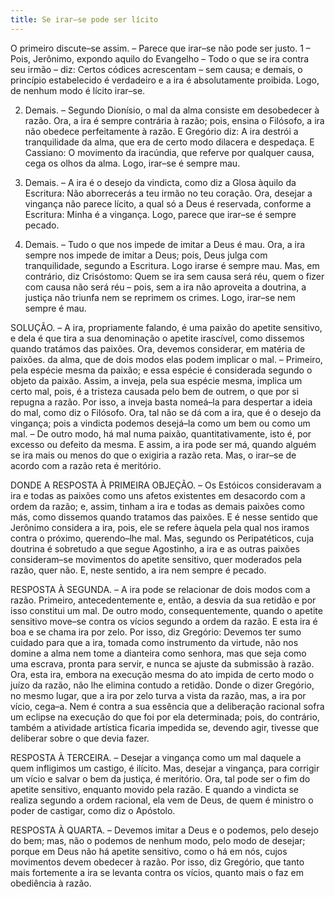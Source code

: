 ```yaml
---
title: Se irar–se pode ser lícito
---
```


O primeiro discute–se assim. – Parece que irar–se não pode ser justo.  1 – Pois, Jerônimo, expondo aquilo do Evangelho – Todo o que se ira contra seu irmão – diz: Certos códices acrescentam – sem causa; e demais, o princípio estabelecido é verdadeiro e a ira é absolutamente proibida. Logo, de nenhum modo é lícito irar–se.  

2. Demais. – Segundo Dionísio, o mal da alma consiste em desobedecer à razão. Ora, a ira é sempre contrária à razão; pois, ensina o Filósofo, a ira não obedece perfeitamente à razão. E Gregório diz: A ira destrói a tranquilidade da alma, que era de certo modo dilacera e despedaça. E Cassiano: O movimento da iracúndia, que referve por qualquer causa, cega os olhos da alma. Logo, irar–se é sempre mau.  

3. Demais. – A ira é o desejo da vindicta, como diz a Glosa àquilo da Escritura: Não aborrecerás a teu irmão no teu coração. Ora, desejar a vingança não parece lícito, a qual só a Deus é reservada, conforme a Escritura: Minha é a vingança. Logo, parece que irar–se é sempre pecado.  

4. Demais. – Tudo o que nos impede de imitar a Deus é mau. Ora, a ira sempre nos impede de imitar a Deus; pois, Deus julga com tranquilidade, segundo a Escritura. Logo irarse é sempre mau.  Mas, em contrário, diz Crisóstomo: Quem se ira sem causa será réu, quem o fizer com causa não será réu – pois, sem a ira não aproveita a doutrina, a justiça não triunfa nem se reprimem os crimes. Logo, irar–se nem sempre é mau.  

SOLUÇÃO. – A ira, propriamente falando, é uma paixão do apetite sensitivo, e dela é que tira a sua denominação o apetite irascível, como dissemos quando tratámos das paixões. Ora, devemos considerar, em matéria de paixões. da alma, que de dois modos elas podem implicar o mal. – Primeiro, pela espécie mesma da paixão; e essa espécie é considerada segundo o objeto da paixão. Assim, a inveja, pela sua espécie mesma, implica um certo mal, pois, é a tristeza causada pelo bem de outrem, o que por si repugna a razão. Por isso, a inveja basta nomeá–la para despertar a ideia do mal, como diz o Filósofo. Ora, tal não se dá com a ira, que é o desejo da vingança; pois a vindicta podemos desejá–la como um bem ou como um mal. – De outro modo, há mal numa paixão, quantitativamente, isto é, por excesso ou defeito da mesma. E assim, a ira pode ser má, quando alguém se ira mais ou menos do que o exigiria a razão reta. Mas, o irar–se de acordo com a razão reta é meritório.  

DONDE A RESPOSTA À PRIMEIRA OBJEÇÃO. – Os Estóicos consideravam a ira e todas as paixões como uns afetos existentes em desacordo com a ordem da razão; e, assim, tinham a ira e todas as demais paixões como más, como dissemos quando tratamos das paixões. E é nesse sentido que Jerônimo considera a ira, pois, ele se refere àquela pela qual nos iramos contra o próximo, querendo–lhe mal. Mas, segundo os Peripatéticos, cuja doutrina é sobretudo a que segue Agostinho, a ira e as outras paixões consideram–se movimentos do apetite sensitivo, quer moderados pela razão, quer não. E, neste sentido, a ira nem sempre é pecado. 

RESPOSTA À SEGUNDA. – A ira pode se relacionar de dois modos com a razão. Primeiro, antecedentemente e, então, a desvia da sua retidão e por isso constitui um mal. De outro modo, consequentemente, quando o apetite sensitivo move–se contra os vícios segundo a ordem da razão. E esta ira é boa e se chama ira por zelo. Por isso, diz Gregório: Devemos ter sumo cuidado para que a ira, tomada como instrumento da virtude, não nos domine a alma nem tome a dianteira como senhora, mas que seja como uma escrava, pronta para servir, e nunca se ajuste da submissão à razão. Ora, esta ira, embora na execução mesma do ato impida de certo modo o juízo da razão, não lhe elimina contudo a retidão. Donde o dizer Gregório, no mesmo lugar, que a ira por zelo turva a vista da razão, mas, a ira por vício, cega–a. Nem é contra a sua essência que a deliberação racional sofra um eclipse na execução do que foi por ela determinada; pois, do contrário, também a atividade artística ficaria impedida se, devendo agir, tivesse que deliberar sobre o que devia fazer.  

RESPOSTA À TERCEIRA. – Desejar a vingança como um mal daquele a quem infligimos um castigo, é ilícito. Mas, desejar a vingança, para corrigir um vício e salvar o bem da justiça, é meritório. Ora, tal pode ser o fim do apetite sensitivo, enquanto movido pela razão. E quando a vindicta se realiza segundo a ordem racional, ela vem de Deus, de quem é ministro o poder de castigar, como diz o Apóstolo.  

RESPOSTA À QUARTA. – Devemos imitar a Deus e o podemos, pelo desejo do bem; mas, não o podemos de nenhum modo, pelo modo de desejar; porque em Deus não há apetite sensitivo, como o há em nós, cujos movimentos devem obedecer à razão. Por isso, diz Gregório, que tanto mais fortemente a ira se levanta contra os vícios, quanto mais o faz em obediência à razão.